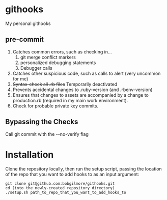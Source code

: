 githooks
========

My personal githooks

pre-commit
----------
1. Catches common errors, such as checking in...
    1. git merge conflict markers
    2. personalized debugging statements
    3. Debugger calls
2. Catches other suspicious code, such as calls to alert (very uncommon for me)
3. ~~Syntax-check all .rb files~~ Temporarily deactivated 
4. Prevents accidental changes to .ruby-version (and .rbenv-version)
5. Ensures that changes to assets are accompanied by a change to production.rb (required in my main work environment).
6. Check for probable private key commits.

Bypassing the Checks
--------------------
Call git commit with the --no-verify flag

Installation
============
Clone the repository locally, then run the setup script, passing the location of the
 repo that you want to add hooks to as an input argument:
    
    git clone git@github.com:bobgilmore/githooks.git
    cd (into the newly-created repository directory)
    ./setup.sh path_to_repo_that_you_want_to_add_hooks_to
